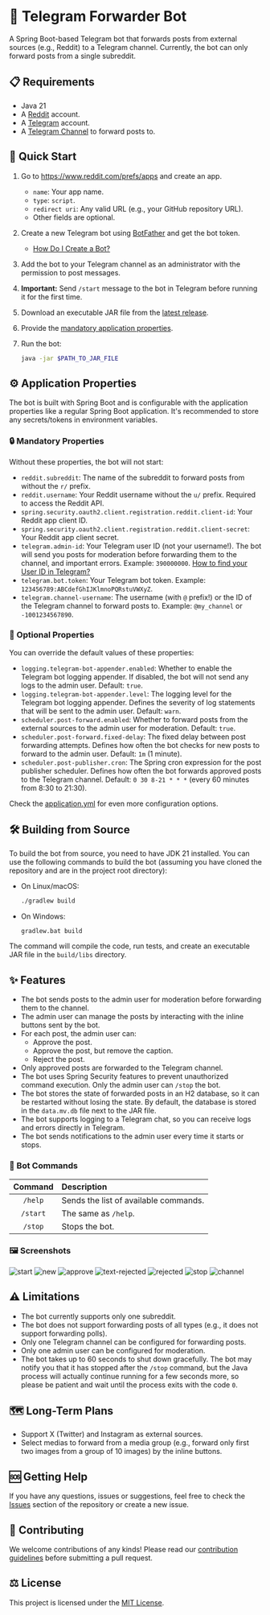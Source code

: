 # 🤖 Telegram Forwarder Bot

A Spring Boot-based Telegram bot that forwards posts from external sources (e.g., Reddit) to a Telegram channel.
Currently, the bot can only forward posts from a single subreddit.

## 📋 Requirements

* Java 21
* A [Reddit](https://www.reddit.com/) account.
* A [Telegram](https://telegram.org/) account.
* A [Telegram Channel](https://telegram.org/tour/channels) to forward posts to.

## 🚀 Quick Start

1. Go to https://www.reddit.com/prefs/apps and create an app.

    * `name`: Your app name.
    * `type`: `script`.
    * `redirect uri`: Any valid URL (e.g., your GitHub repository URL).
    * Other fields are optional.

2. Create a new Telegram bot using [BotFather](https://t.me/botfather) and get the bot token.

    * [How Do I Create a Bot?](https://core.telegram.org/bots#how-do-i-create-a-bot)

3. Add the bot to your Telegram channel as an administrator with the permission to post messages.

4. **Important:** Send `/start` message to the bot in Telegram before running it for the first time.

5. Download an executable JAR file from
   the [latest release](https://github.com/yvasyliev/telegram-forwarder-bot/releases/latest).

6. Provide the [mandatory application properties](#mandatory-properties).

7. Run the bot:

   ```bash
   java -jar $PATH_TO_JAR_FILE
   ```

## ⚙️ Application Properties

The bot is built with Spring Boot and is configurable with the application properties like a regular Spring Boot
application. It's recommended to store any secrets/tokens in environment variables.

### 🔒 Mandatory Properties

Without these properties, the bot will not start:

* `reddit.subreddit`: The name of the subreddit to forward posts from without the `r/` prefix.
* `reddit.username`: Your Reddit username without the `u/` prefix. Required to access the Reddit API.
* `spring.security.oauth2.client.registration.reddit.client-id`: Your Reddit app client ID.
* `spring.security.oauth2.client.registration.reddit.client-secret`: Your Reddit app client secret.
* `telegram.admin-id`: Your Telegram user ID (not your username!). The bot will send you posts for moderation before
  forwarding them to the channel, and important errors. Example: `390000000`.
  [How to find your User ID in Telegram?](https://www.google.com/search?q=How+to+find+your+User+ID+in+Telegram%3F)
* `telegram.bot.token`: Your Telegram bot token. Example: `123456789:ABCdefGhIJKlmnoPQRstuVWXyZ`.
* `telegram.channel-username`: The username (with `@` prefix!) or the ID of the Telegram channel to forward posts to.
  Example: `@my_channel` or `-1001234567890`.

### 🧩 Optional Properties

You can override the default values of these properties:

* `logging.telegram-bot-appender.enabled`: Whether to enable the Telegram bot logging appender. If disabled, the bot
  will not send any logs to the admin user. Default: `true`.
* `logging.telegram-bot-appender.level`: The logging level for the Telegram bot logging appender. Defines the severity
  of log statements that will be sent to the admin user. Default: `warn`.
* `scheduler.post-forward.enabled`: Whether to forward posts from the external sources to the admin user for
  moderation. Default: `true`.
* `scheduler.post-forward.fixed-delay`: The fixed delay between post forwarding attempts. Defines how often the
  bot checks for new posts to forward to the admin user. Default: `1m` (1 minute).
* `scheduler.post-publisher.cron`: The Spring cron expression for the post publisher scheduler. Defines how often the
  bot forwards approved posts to the Telegram channel. Default: `0 30 8-21 * * *` (every 60 minutes from 8:30 to 21:30).

Check the [application.yml](src/main/resources/application.yml) for even more configuration options.

## 🛠️ Building from Source

To build the bot from source, you need to have JDK 21 installed. You can use the following commands to build the bot
(assuming you have cloned the repository and are in the project root directory):

* On Linux/macOS:

  ```bash
  ./gradlew build
  ```

* On Windows:

  ```bash
  gradlew.bat build
  ```

The command will compile the code, run tests, and create an executable JAR file in the `build/libs` directory.

## ✨ Features

* The bot sends posts to the admin user for moderation before forwarding them to the channel.
* The admin user can manage the posts by interacting with the inline buttons sent by the bot.
* For each post, the admin user can:
    * Approve the post.
    * Approve the post, but remove the caption.
    * Reject the post.
* Only approved posts are forwarded to the Telegram channel.
* The bot uses Spring Security features to prevent unauthorized command execution. Only the admin user can `/stop` the
  bot.
* The bot stores the state of forwarded posts in an H2 database, so it can be restarted without losing the state. By
  default,
  the database is stored in the `data.mv.db` file next to the JAR file.
* The bot supports logging to a Telegram chat, so you can receive logs and errors directly in Telegram.
* The bot sends notifications to the admin user every time it starts or stops.

### 💬 Bot Commands

| Command  | Description                           |
|:--------:|:--------------------------------------|
| `/help`  | Sends the list of available commands. |
| `/start` | The same as `/help`.                  |
| `/stop`  | Stops the bot.                        |

### 🖼️ Screenshots

![start](assets/start.jpg) ![new](assets/new.jpg) ![approve](assets/approved.jpg)
![text-rejected](assets/text-rejected.jpg) ![rejected](assets/rejected.jpg) ![stop](assets/stop.jpg)
![channel](assets/channel.jpg)

## ⚠️ Limitations

* The bot currently supports only one subreddit.
* The bot does not support forwarding posts of all types (e.g., it does not support forwarding polls).
* Only one Telegram channel can be configured for forwarding posts.
* Only one admin user can be configured for moderation.
* The bot takes up to 60 seconds to shut down gracefully. The bot may notify you that it has stopped after the `/stop`
  command, but the Java process will actually continue running for a few seconds more, so please be patient and wait
  until the process exits with the code `0`.

## 🗺️ Long-Term Plans

* Support X (Twitter) and Instagram as external sources.
* Select medias to forward from a media group (e.g., forward only first two images from a group of 10 images) by the
  inline buttons.

## 🆘 Getting Help

If you have any questions, issues or suggestions, feel free to check the
[Issues](https://github.com/yvasyliev/telegram-forwarder-bot/issues) section of the repository or create a new issue.

## 🤝 Contributing

We welcome contributions of any kinds! Please read our [contribution guidelines](.github/CONTRIBUTING.md) before
submitting a pull request.

## ⚖️ License

This project is licensed under the [MIT License](https://opensource.org/license/mit).
